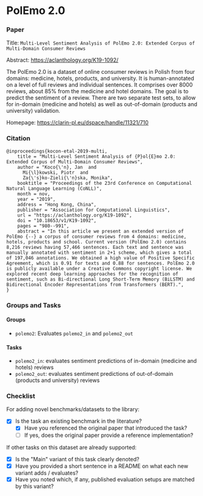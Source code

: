 # PolEmo 2.0

### Paper

Title: `Multi-Level Sentiment Analysis of PolEmo 2.0: Extended Corpus of Multi-Domain Consumer Reviews`

Abstract: https://aclanthology.org/K19-1092/

The PolEmo 2.0 is a dataset of online consumer reviews in Polish from four domains: medicine, hotels, products, and university. It is human-annotated on a level of full reviews and individual sentences. It comprises over 8000 reviews, about 85% from the medicine and hotel domains.
The goal is to predict the sentiment of a review. There are two separate test sets, to allow for in-domain (medicine and hotels) as well as out-of-domain (products and university) validation.

Homepage: https://clarin-pl.eu/dspace/handle/11321/710

### Citation

```
@inproceedings{kocon-etal-2019-multi,
    title = "Multi-Level Sentiment Analysis of {P}ol{E}mo 2.0: Extended Corpus of Multi-Domain Consumer Reviews",
    author = "Koco{\'n}, Jan  and
      Mi{\l}kowski, Piotr  and
      Za{\'s}ko-Zieli{\'n}ska, Monika",
    booktitle = "Proceedings of the 23rd Conference on Computational Natural Language Learning (CoNLL)",
    month = nov,
    year = "2019",
    address = "Hong Kong, China",
    publisher = "Association for Computational Linguistics",
    url = "https://aclanthology.org/K19-1092",
    doi = "10.18653/v1/K19-1092",
    pages = "980--991",
    abstract = "In this article we present an extended version of PolEmo {--} a corpus of consumer reviews from 4 domains: medicine, hotels, products and school. Current version (PolEmo 2.0) contains 8,216 reviews having 57,466 sentences. Each text and sentence was manually annotated with sentiment in 2+1 scheme, which gives a total of 197,046 annotations. We obtained a high value of Positive Specific Agreement, which is 0.91 for texts and 0.88 for sentences. PolEmo 2.0 is publicly available under a Creative Commons copyright license. We explored recent deep learning approaches for the recognition of sentiment, such as Bi-directional Long Short-Term Memory (BiLSTM) and Bidirectional Encoder Representations from Transformers (BERT).",
}
```

### Groups and Tasks

#### Groups

* `polemo2`: Evaluates `polemo2_in` and `polemo2_out`

#### Tasks

* `polemo2_in`: evaluates sentiment predictions of in-domain (medicine and hotels) reviews
* `polemo2_out`: evaluates sentiment predictions of out-of-domain (products and university) reviews

### Checklist

For adding novel benchmarks/datasets to the library:

* [x] Is the task an existing benchmark in the literature?
    * [x] Have you referenced the original paper that introduced the task?
    * [ ] If yes, does the original paper provide a reference implementation?

If other tasks on this dataset are already supported:

* [x] Is the "Main" variant of this task clearly denoted?
* [x] Have you provided a short sentence in a README on what each new variant adds / evaluates?
* [x] Have you noted which, if any, published evaluation setups are matched by this variant?
